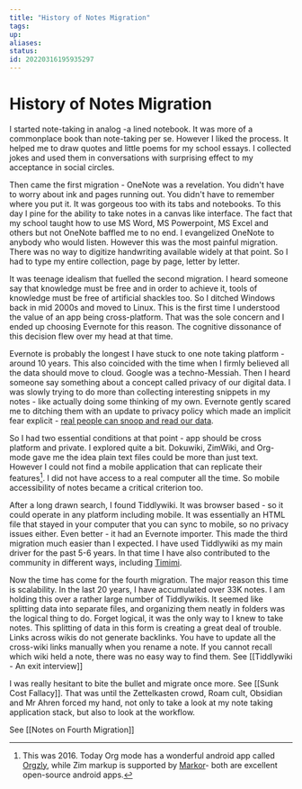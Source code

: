 ```yaml
---
title: "History of Notes Migration"
tags:
up:
aliases:
status:
id: 20220316195935297
---
```


# History of Notes Migration

I started note-taking in analog -a lined notebook. It was more of a commonplace book than note-taking per se. However I liked the process. It helped me to draw quotes and little poems for my school essays. I collected jokes and used them in conversations with surprising effect to my acceptance in social circles.

Then came the first migration - OneNote was a revelation. You didn't have to worry about ink and pages running out. You didn't have to remember where you put it. It was gorgeous too with its tabs and notebooks. To this day I pine for the ability to take notes in a canvas like interface. The fact that my school taught how to use MS Word, MS Powerpoint, MS Excel and others but not OneNote baffled me to no end. I evangelized OneNote to anybody who would listen. However this was the most painful migration. There was no way to digitize handwriting available widely at that point. So I had to type my entire collection, page by page, letter by letter.

It was teenage idealism that fuelled the second migration. I heard someone say that knowledge must be free and in order to achieve it, tools of knowledge must be free of artificial shackles too. So I ditched Windows back in mid 2000s and moved to Linux. This is the first time I understood the value of an app being cross-platform. That was the sole concern and I ended up choosing Evernote for this reason. The cognitive dissonance of this decision flew over my head at that time.

Evernote is probably the longest I have stuck to one note taking platform - around 10 years. This also coincided with the time when I firmly believed all the data should move to cloud. Google was a techno-Messiah. Then I heard someone say something about a concept called privacy of our digital data. I was slowly trying to do more than collecting interesting snippets in my notes - like actually doing some thinking of my own. Evernote gently scared me to ditching them with an update to privacy policy which made an implicit fear explicit - [real people can snoop and read our data][1].

So I had two essential conditions at that point - app should be cross platform and private. I explored quite a bit. Dokuwiki, ZimWiki, and Org-mode gave me the idea plain text files could be more than just text. However I could not find a mobile application that can replicate their features[^1]. I did not have access to a real computer all the time. So mobile accessibility of notes became a critical criterion too.

After a long drawn search, I found Tiddlywiki. It was browser based - so it could operate in any platform including mobile. It was essentially an HTML file that stayed in your computer that you can sync to mobile, so no privacy issues either. Even better - it had an Evernote importer. This made the third migration much easier than I expected. I have used Tiddlywiki as my main driver for the past 5-6 years. In that time I have also contributed to the community in different ways, including [Timimi].

Now the time has come for the fourth migration. The major reason this time is scalability. In the last 20 years, I have accumulated over 33K notes. I am holding this over a rather large number of Tiddlywikis. It seemed like splitting data into separate files, and organizing them neatly in folders was the logical thing to do. Forget logical, it was the only way to I knew to take notes. This splitting of data in this form is creating a great deal of trouble. Links across wikis do not generate backlinks. You have to update all the cross-wiki links manually when you rename a note. If you cannot recall which wiki held a note, there was no easy way to find them. See [[Tiddlywiki - An exit interview]]

I was really hesitant to bite the bullet and migrate once more. See [[Sunk Cost Fallacy]]. That was until the Zettelkasten crowd, Roam cult, Obsidian and Mr Ahren forced my hand, not only to take a look at my note taking application stack, but also to look at the workflow.

See [[Notes on Fourth Migration]]

[1]: https://techcrunch.com/2016/12/14/evernotes-new-privacy-policy-allows-employees-to-read-your-notes/
[Timimi]: https://ibnishak.github.io/Timimi/

[^1]: This was 2016. Today Org mode has a wonderful android app called [Orgzly], while Zim markup is supported by [Markor]- both are excellent open-source android apps.

[Orgzly]: http://www.orgzly.com/
[Markor]: https://play.google.com/store/apps/details?id=net.gsantner.markor